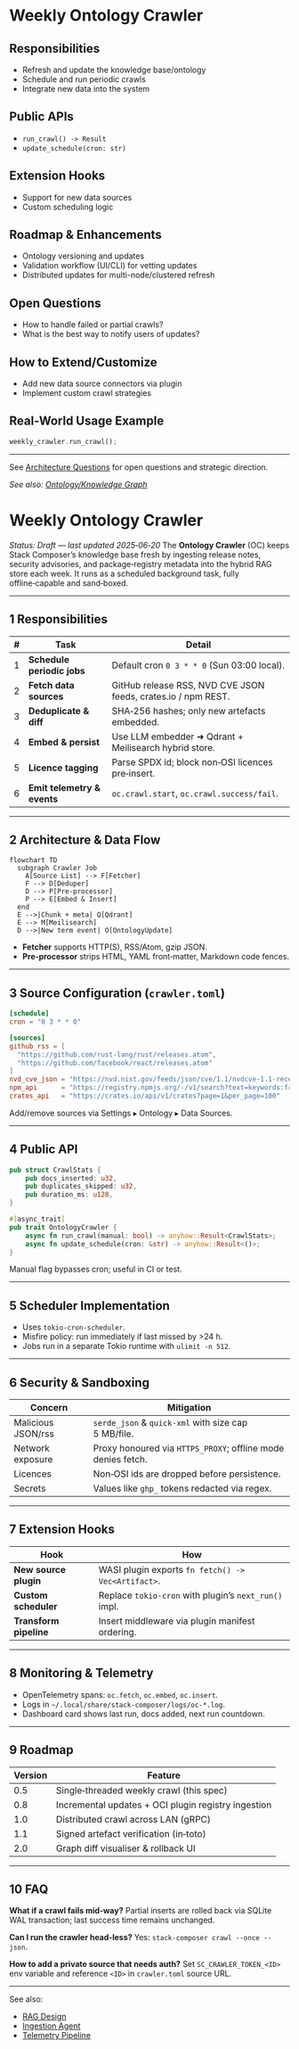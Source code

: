 # Weekly Ontology Crawler

## Responsibilities

- Refresh and update the knowledge base/ontology
- Schedule and run periodic crawls
- Integrate new data into the system

## Public APIs

- `run_crawl() -> Result`
- `update_schedule(cron: str)`

## Extension Hooks

- Support for new data sources
- Custom scheduling logic

## Roadmap & Enhancements

- Ontology versioning and updates
- Validation workflow (UI/CLI) for vetting updates
- Distributed updates for multi-node/clustered refresh

## Open Questions

- How to handle failed or partial crawls?
- What is the best way to notify users of updates?

## How to Extend/Customize

- Add new data source connectors via plugin
- Implement custom crawl strategies

## Real-World Usage Example

```rust
weekly_crawler.run_crawl();
```

---

See [Architecture Questions](../architecture/architecture-questions.md) for open questions and strategic direction.

_See also: [Ontology/Knowledge Graph](../Architecture%20&%20Component%20Guides/architecture-questions.md)_

# Weekly Ontology Crawler

_Status: Draft — last updated 2025‑06‑20_
The **Ontology Crawler** (OC) keeps Stack Composer’s knowledge base fresh by
ingesting release notes, security advisories, and package‑registry metadata into
the hybrid RAG store each week. It runs as a scheduled background task, fully
offline‑capable and sand‑boxed.

---

## 1 Responsibilities

| #   | Task                        | Detail                                                        |
| --- | --------------------------- | ------------------------------------------------------------- |
| 1   | **Schedule periodic jobs**  | Default cron `0 3 * * 0` (Sun 03:00 local).                   |
| 2   | **Fetch data sources**      | GitHub release RSS, NVD CVE JSON feeds, crates.io / npm REST. |
| 3   | **Deduplicate & diff**      | SHA‑256 hashes; only new artefacts embedded.                  |
| 4   | **Embed & persist**         | Use LLM embedder ➜ Qdrant + Meilisearch hybrid store.         |
| 5   | **Licence tagging**         | Parse SPDX id; block non‑OSI licences pre‑insert.             |
| 6   | **Emit telemetry & events** | `oc.crawl.start`, `oc.crawl.success/fail`.                    |

---

## 2 Architecture & Data Flow

```mermaid
flowchart TD
  subgraph Crawler Job
    A[Source List] --> F[Fetcher]
    F --> D[Deduper]
    D --> P[Pre‑processor]
    P --> E[Embed & Insert]
  end
  E -->|Chunk + meta| Q[Qdrant]
  E --> M[Meilisearch]
  D -->|New term event| O[OntologyUpdate]
```

- **Fetcher** supports HTTP(S), RSS/Atom, gzip JSON.
- **Pre‑processor** strips HTML, YAML front‑matter, Markdown code fences.

---

## 3 Source Configuration (`crawler.toml`)

```toml
[schedule]
cron = "0 3 * * 0"

[sources]
github_rss = [
  "https://github.com/rust-lang/rust/releases.atom",
  "https://github.com/facebook/react/releases.atom"
]
nvd_cve_json = "https://nvd.nist.gov/feeds/json/cve/1.1/nvdcve-1.1-recent.json.gz"
npm_api      = "https://registry.npmjs.org/-/v1/search?text=keywords:framework"
crates_api   = "https://crates.io/api/v1/crates?page=1&per_page=100"
```

Add/remove sources via Settings ▸ Ontology ▸ Data Sources.

---

## 4 Public API

```rust
pub struct CrawlStats {
    pub docs_inserted: u32,
    pub duplicates_skipped: u32,
    pub duration_ms: u128,
}

#[async_trait]
pub trait OntologyCrawler {
    async fn run_crawl(manual: bool) -> anyhow::Result<CrawlStats>;
    async fn update_schedule(cron: &str) -> anyhow::Result<()>;
}
```

Manual flag bypasses cron; useful in CI or test.

---

## 5 Scheduler Implementation

- Uses `tokio-cron-scheduler`.
- Misfire policy: run immediately if last missed by >24 h.
- Jobs run in a separate Tokio runtime with `ulimit -n 512`.

---

## 6 Security & Sandboxing

| Concern            | Mitigation                                                   |
| ------------------ | ------------------------------------------------------------ |
| Malicious JSON/rss | `serde_json` & `quick-xml` with size cap 5 MB/file.          |
| Network exposure   | Proxy honoured via `HTTPS_PROXY`; offline mode denies fetch. |
| Licences           | Non‑OSI ids are dropped before persistence.                  |
| Secrets            | Values like `ghp_` tokens redacted via regex.                |

---

## 7 Extension Hooks

| Hook                   | How                                                   |
| ---------------------- | ----------------------------------------------------- |
| **New source plugin**  | WASI plugin exports `fn fetch() -> Vec<Artifact>`.    |
| **Custom scheduler**   | Replace `tokio-cron` with plugin’s `next_run()` impl. |
| **Transform pipeline** | Insert middleware via plugin manifest ordering.       |

---

## 8 Monitoring & Telemetry

- OpenTelemetry spans: `oc.fetch`, `oc.embed`, `oc.insert`.
- Logs in `~/.local/share/stack-composer/logs/oc-*.log`.
- Dashboard card shows last run, docs added, next run countdown.

---

## 9 Roadmap

| Version | Feature                                             |
| ------- | --------------------------------------------------- |
| 0.5     | Single‑threaded weekly crawl (this spec)            |
| 0.8     | Incremental updates + OCI plugin registry ingestion |
| 1.0     | Distributed crawl across LAN (gRPC)                 |
| 1.1     | Signed artefact verification (in‑toto)              |
| 2.0     | Graph diff visualiser & rollback UI                 |

---

## 10 FAQ

**What if a crawl fails mid‑way?**
Partial inserts are rolled back via SQLite WAL transaction; last success time
remains unchanged.

**Can I run the crawler head‑less?**
Yes: `stack-composer crawl --once --json`.

**How to add a private source that needs auth?**
Set `SC_CRAWLER_TOKEN_<ID>` env variable and reference `<ID>` in `crawler.toml`
source URL.

---

See also:

- [RAG Design](../ai-sub-system-docs/rag-design.md)
- [Ingestion Agent](ingestion-agent.md)
- [Telemetry Pipeline](telemetry.md)
